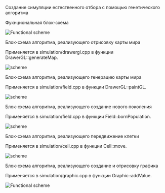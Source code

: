 Создание симуляции естественного отбора с помощью генетического алгоритма

Фукнциональная блок-схема

![Functional scheme](https://github.com/Andrey373605/Fundamentals-of-algorithmization-and-programming/blob/martinovich_coursework/353503/Мартинович%20А.А./Курсовая%20работа/schemes/func_scheme.png)

Блок-схема алгоритма, реализующего отрисовку карты мира

Применяется в simulation/drawergl.cpp в функции DrawerGL::generateMap.

![scheme](https://github.com/Andrey373605/Fundamentals-of-algorithmization-and-programming/blob/martinovich_coursework/353503/Мартинович%20А.А./Курсовая%20работа/schemes/schemea.png)

Блок-схема алгоритма, реализующего генерацию карты мира

Применяется в simulation/field.cpp в функции DrawerGL::paintGL.

![scheme](https://github.com/Andrey373605/Fundamentals-of-algorithmization-and-programming/blob/martinovich_coursework/353503/Мартинович%20А.А./Курсовая%20работа/schemes/schemeb.png)

Блок-схема алгоритма, реализующего создание нового поколения

Применяется в simulation/field.cpp в функции Field::bornPopulation.

![scheme](https://github.com/Andrey373605/Fundamentals-of-algorithmization-and-programming/blob/martinovich_coursework/353503/Мартинович%20А.А./Курсовая%20работа/schemes/schemec.png)

Блок-схема алгоритма, реализующего передвижение клетки

Применяется в simulation/cell.cpp в функции Cell::move.

![scheme](https://github.com/Andrey373605/Fundamentals-of-algorithmization-and-programming/blob/martinovich_coursework/353503/Мартинович%20А.А./Курсовая%20работа/schemes/schemed.png)

Блок-схема алгоритма, реализующего создание и отрисовку графика

Применяется в simulation/graphic.cpp в функции Graphic::addValue.

![Functional scheme](https://github.com/Andrey373605/Fundamentals-of-algorithmization-and-programming/blob/martinovich_coursework/353503/Мартинович%20А.А./Курсовая%20работа/schemes/schemee.png)

